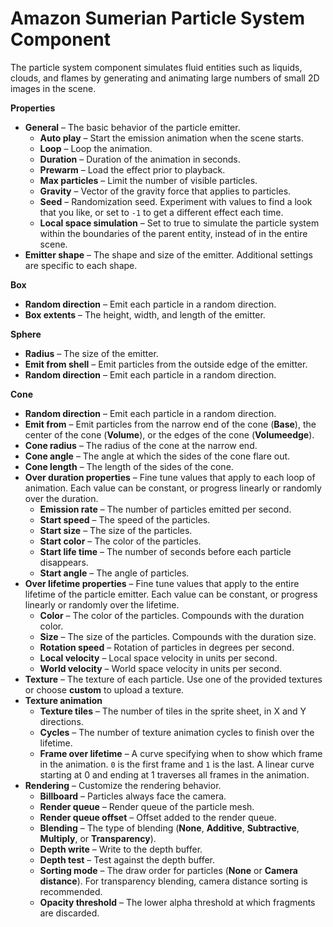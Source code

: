 # Amazon Sumerian Particle System Component<a name="entities-particlesystem"></a>

The particle system component simulates fluid entities such as liquids, clouds, and flames by generating and animating large numbers of small 2D images in the scene\.

**Properties**
+ **General** – The basic behavior of the particle emitter\.
  + **Auto play** – Start the emission animation when the scene starts\.
  + **Loop** – Loop the animation\.
  + **Duration** – Duration of the animation in seconds\.
  + **Prewarm** – Load the effect prior to playback\.
  + **Max particles** – Limit the number of visible particles\.
  + **Gravity** – Vector of the gravity force that applies to particles\.
  + **Seed** – Randomization seed\. Experiment with values to find a look that you like, or set to `-1` to get a different effect each time\.
  + **Local space simulation** – Set to true to simulate the particle system within the boundaries of the parent entity, instead of in the entire scene\.
+ **Emitter shape** – The shape and size of the emitter\. Additional settings are specific to each shape\.

**Box**
  + **Random direction** – Emit each particle in a random direction\.
  + **Box extents** – The height, width, and length of the emitter\.

**Sphere**
  + **Radius** – The size of the emitter\.
  + **Emit from shell** – Emit particles from the outside edge of the emitter\.
  + **Random direction** – Emit each particle in a random direction\.

**Cone**
  + **Random direction** – Emit each particle in a random direction\.
  + **Emit from** – Emit particles from the narrow end of the cone \(**Base**\), the center of the cone \(**Volume**\), or the edges of the cone \(**Volumeedge**\)\.
  + **Cone radius** – The radius of the cone at the narrow end\.
  + **Cone angle** – The angle at which the sides of the cone flare out\.
  + **Cone length** – The length of the sides of the cone\.
+ **Over duration properties** – Fine tune values that apply to each loop of animation\. Each value can be constant, or progress linearly or randomly over the duration\.
  + **Emission rate** – The number of particles emitted per second\.
  + **Start speed** – The speed of the particles\.
  + **Start size** – The size of the particles\.
  + **Start color** – The color of the particles\.
  + **Start life time** – The number of seconds before each particle disappears\.
  + **Start angle** – The angle of particles\.
+ **Over lifetime properties** – Fine tune values that apply to the entire lifetime of the particle emitter\. Each value can be constant, or progress linearly or randomly over the lifetime\.
  + **Color** – The color of the particles\. Compounds with the duration color\.
  + **Size** – The size of the particles\. Compounds with the duration size\.
  + **Rotation speed** – Rotation of particles in degrees per second\.
  + **Local velocity** – Local space velocity in units per second\.
  + **World velocity** – World space velocity in units per second\.
+ **Texture** – The texture of each particle\. Use one of the provided textures or choose **custom** to upload a texture\.
+ **Texture animation**
  + **Texture tiles** – The number of tiles in the sprite sheet, in X and Y directions\.
  + **Cycles** – The number of texture animation cycles to finish over the lifetime\.
  + **Frame over lifetime** – A curve specifying when to show which frame in the animation\. `0` is the first frame and `1` is the last\. A linear curve starting at 0 and ending at 1 traverses all frames in the animation\.
+ **Rendering** – Customize the rendering behavior\.
  + **Billboard** – Particles always face the camera\.
  + **Render queue** – Render queue of the particle mesh\.
  + **Render queue offset** – Offset added to the render queue\.
  + **Blending** – The type of blending \(**None**, **Additive**, **Subtractive**, **Multiply**, or **Transparency**\)\.
  + **Depth write** – Write to the depth buffer\.
  + **Depth test** – Test against the depth buffer\.
  + **Sorting mode** – The draw order for particles \(**None** or **Camera distance**\)\. For transparency blending, camera distance sorting is recommended\.
  + **Opacity threshold** – The lower alpha threshold at which fragments are discarded\.